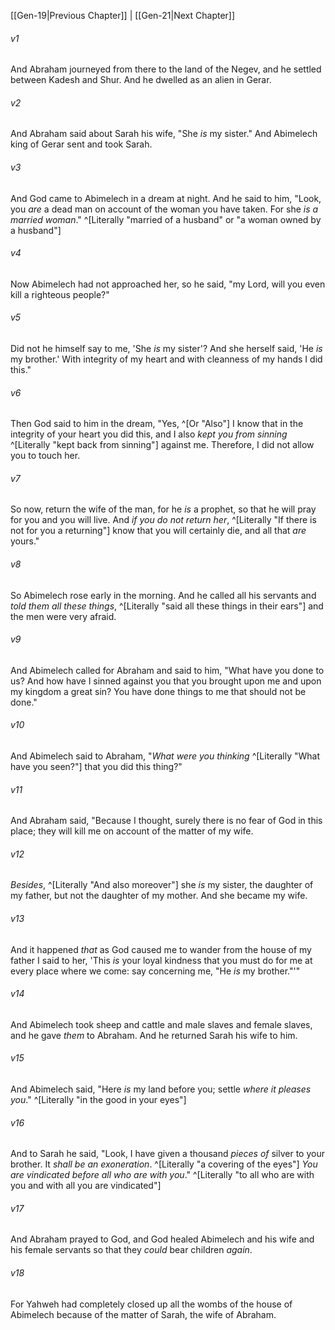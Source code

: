 ﻿---
aliases:
  - Genesis 20
---

[[Gen-19|Previous Chapter]] | [[Gen-21|Next Chapter]]

###### v1
And Abraham journeyed from there to the land of the Negev, and he settled between Kadesh and Shur. And he dwelled as an alien in Gerar.

###### v2
And Abraham said about Sarah his wife, "She _is_ my sister." And Abimelech king of Gerar sent and took Sarah.

###### v3
And God came to Abimelech in a dream at night. And he said to him, "Look, you _are_ a dead man on account of the woman you have taken. For she _is_ _a married woman_." ^[Literally "married of a husband" or "a woman owned by a husband"]

###### v4
Now Abimelech had not approached her, so he said, "my Lord, will you even kill a righteous people?"

###### v5
Did not he himself say to me, 'She _is_ my sister'? And she herself said, 'He _is_ my brother.' With integrity of my heart and with cleanness of my hands I did this."

###### v6
Then God said to him in the dream, "Yes, ^[Or "Also"] I know that in the integrity of your heart you did this, and I also _kept you from sinning_ ^[Literally "kept back from sinning"] against me. Therefore, I did not allow you to touch her.

###### v7
So now, return the wife of the man, for he _is_ a prophet, so that he will pray for you and you will live. And _if you do not return her_, ^[Literally "If there is not for you a returning"] know that you will certainly die, and all that _are_ yours."

###### v8
So Abimelech rose early in the morning. And he called all his servants and _told them all these things_, ^[Literally "said all these things in their ears"] and the men were very afraid.

###### v9
And Abimelech called for Abraham and said to him, "What have you done to us? And how have I sinned against you that you brought upon me and upon my kingdom a great sin? You have done things to me that should not be done."

###### v10
And Abimelech said to Abraham, "_What were you thinking_ ^[Literally "What have you seen?"] that you did this thing?"

###### v11
And Abraham said, "Because I thought, surely there is no fear of God in this place; they will kill me on account of the matter of my wife.

###### v12
_Besides_, ^[Literally "And also moreover"] she _is_ my sister, the daughter of my father, but not the daughter of my mother. And she became my wife.

###### v13
And it happened _that_ as God caused me to wander from the house of my father I said to her, 'This _is_ your loyal kindness that you must do for me at every place where we come: say concerning me, "He _is_ my brother."'"

###### v14
And Abimelech took sheep and cattle and male slaves and female slaves, and he gave _them_ to Abraham. And he returned Sarah his wife to him.

###### v15
And Abimelech said, "Here _is_ my land before you; settle _where it pleases you_." ^[Literally "in the good in your eyes"]

###### v16
And to Sarah he said, "Look, I have given a thousand _pieces of_ silver to your brother. It _shall be_ _an exoneration_. ^[Literally "a covering of the eyes"] _You are vindicated before all who are with you_." ^[Literally "to all who are with you and with all you are vindicated"]

###### v17
And Abraham prayed to God, and God healed Abimelech and his wife and his female servants so that they _could_ bear children _again_.

###### v18
For Yahweh had completely closed up all the wombs of the house of Abimelech because of the matter of Sarah, the wife of Abraham.
